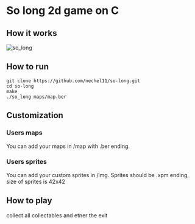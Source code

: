 # So long 2d game on C


## How it works
![so_long](https://user-images.githubusercontent.com/91884862/183370682-682c2761-1778-42ad-b852-794813c73cf4.gif)


## How to run
```
git clone https://github.com/nechel11/so-long.git
cd so-long
make 
./so_long maps/map.ber
```

## Customization
### Users maps
  You can add your maps in /map with .ber ending.
### Users sprites
  You can add your custom sprites in /img. Sprites should be .xpm ending, size of sprites is 42x42

## How to play
collect all collectables and etner the exit
